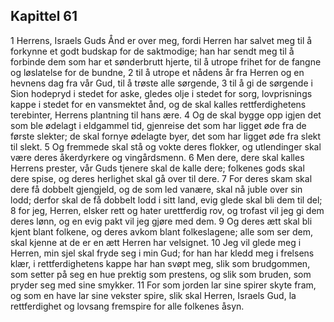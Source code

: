 ## Kapittel 61

1 Herrens, Israels Guds Ånd er over meg, fordi Herren har salvet meg til å forkynne et godt budskap for de saktmodige; han har sendt meg til å forbinde dem som har et sønderbrutt hjerte, til å utrope frihet for de fangne og løslatelse for de bundne,
2 til å utrope et nådens år fra Herren og en hevnens dag fra vår Gud, til å trøste alle sørgende,
3 til å gi de sørgende i Sion hodepryd i stedet for aske, gledes olje i stedet for sorg, lovprisnings kappe i stedet for en vansmektet ånd, og de skal kalles rettferdighetens terebinter, Herrens plantning til hans ære.
4 Og de skal bygge opp igjen det som ble ødelagt i eldgammel tid, gjenreise det som har ligget øde fra de første slekter; de skal fornye ødelagte byer, det som har ligget øde fra slekt til slekt.
5 Og fremmede skal stå og vokte deres flokker, og utlendinger skal være deres åkerdyrkere og vingårdsmenn.
6 Men dere, dere skal kalles Herrens prester, vår Guds tjenere skal de kalle dere; folkenes gods skal dere spise, og deres herlighet skal gå over til dere.
7 For deres skam skal dere få dobbelt gjengjeld, og de som led vanære, skal nå juble over sin lodd; derfor skal de få dobbelt lodd i sitt land, evig glede skal bli dem til del;
8 for jeg, Herren, elsker rett og hater urettferdig rov, og trofast vil jeg gi dem deres lønn, og en evig pakt vil jeg gjøre med dem.
9 Og deres ætt skal bli kjent blant folkene, og deres avkom blant folkeslagene; alle som ser dem, skal kjenne at de er en ætt Herren har velsignet.
10 Jeg vil glede meg i Herren, min sjel skal fryde seg i min Gud; for han har kledd meg i frelsens klær, i rettferdighetens kappe har han svøpt meg, slik som brudgommen, som setter på seg en hue prektig som prestens, og slik som bruden, som pryder seg med sine smykker.
11 For som jorden lar sine spirer skyte fram, og som en have lar sine vekster spire, slik skal Herren, Israels Gud, la rettferdighet og lovsang fremspire for alle folkenes åsyn.
